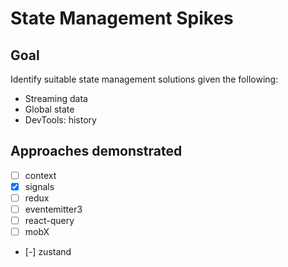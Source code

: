 # State Management Spikes

## Goal
Identify suitable state management solutions given the following:
* Streaming data
* Global state
* DevTools: history

## Approaches demonstrated
* [ ] context
* [x] signals
* [ ] redux
* [ ] eventemitter3
* [ ] react-query
* [ ] mobX
* [-] zustand

